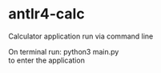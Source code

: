 # antlr4-calc

Calculator application run via command line

On terminal run: python3 main.py <br />
to enter the application 
